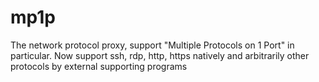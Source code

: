 # mp1p
The network protocol proxy, support "Multiple Protocols on 1 Port" in particular. 
Now support ssh, rdp, http, https natively and arbitrarily other protocols by external supporting programs
